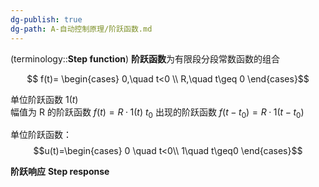 ```yaml
---
dg-publish: true
dg-path: A-自动控制原理/阶跃函数.md
---
```


(terminology::**Step function**)
**阶跃函数**为有限段分段常数函数的组合

$$ f(t)=
\begin{cases}
0,\quad t<0 \\
R,\quad t\geq 0
\end{cases}$$

单位阶跃函数 $1(t)$   
幅值为 R 的阶跃函数   $f (t)=R·1 (t)$
$t_{0}$ 出现的阶跃函数 $f (t-t_0)=R·1 (t-t_0)$

单位阶跃函数：
$$u(t)=\begin{cases}
0 \quad t<0\\
1\quad t\geq0
\end{cases}$$

**阶跃响应**
**Step response**


